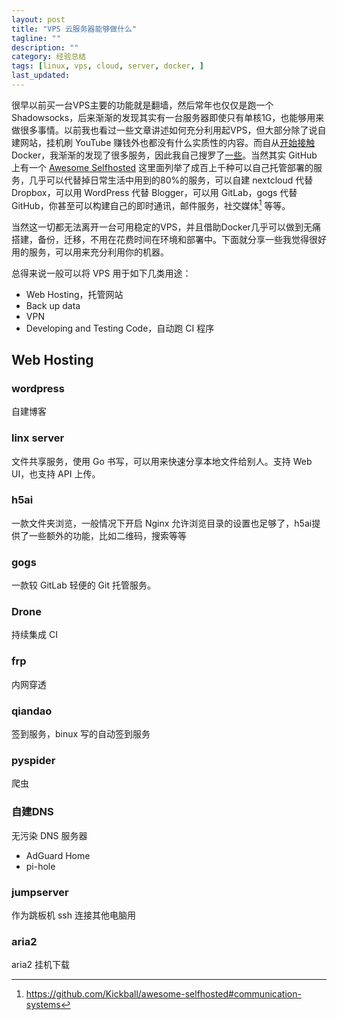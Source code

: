 ```yaml
---
layout: post
title: "VPS 云服务器能够做什么"
tagline: ""
description: ""
category: 经验总结
tags: [linux, vps, cloud, server, docker, ]
last_updated: 
---
```


很早以前买一台VPS主要的功能就是翻墙，然后常年也仅仅是跑一个 Shadowsocks，后来渐渐的发现其实有一台服务器即使只有单核1G，也能够用来做很多事情。以前我也看过一些文章讲述如何充分利用起VPS，但大部分除了说自建网站，挂机刷 YouTube 赚钱外也都没有什么实质性的内容。而自从[开始接触](/post/2017/07/docker-introduction.html)Docker，我渐渐的发现了很多服务，因此我自己搜罗了[一些](https://github.com/einverne/dockerfile)。当然其实 GitHub 上有一个 [Awesome Selfhosted](https://github.com/Kickball/awesome-selfhosted) 这里面列举了成百上千种可以自己托管部署的服务，几乎可以代替掉日常生活中用到的80%的服务，可以自建 nextcloud 代替 Dropbox，可以用 WordPress 代替 Blogger，可以用 GitLab，gogs 代替 GitHub，你甚至可以构建自己的即时通讯，邮件服务，社交媒体[^link] 等等。

当然这一切都无法离开一台可用稳定的VPS，并且借助Docker几乎可以做到无痛搭建，备份，迁移，不用在花费时间在环境和部署中。下面就分享一些我觉得很好用的服务，可以用来充分利用你的机器。

总得来说一般可以将 VPS 用于如下几类用途：

- Web Hosting，托管网站
- Back up data
- VPN
- Developing and Testing Code，自动跑 CI 程序

## Web Hosting

### wordpress
自建博客

### linx server
文件共享服务，使用 Go 书写，可以用来快速分享本地文件给别人。支持 Web UI，也支持 API 上传。

### h5ai
一款文件夹浏览，一般情况下开启 Nginx 允许浏览目录的设置也足够了，h5ai提供了一些额外的功能，比如二维码，搜索等等

### gogs
一款较 GitLab 轻便的 Git 托管服务。

### Drone
持续集成 CI

### frp
内网穿透

### qiandao
签到服务，binux 写的自动签到服务

### pyspider
爬虫

### 自建DNS
无污染 DNS 服务器

- AdGuard Home
- pi-hole

### jumpserver
作为跳板机 ssh 连接其他电脑用

### aria2
aria2 挂机下载


[^link]: <https://github.com/Kickball/awesome-selfhosted#communication-systems>
